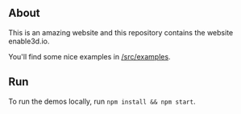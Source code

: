 ## About
This is an amazing website and 
this repository contains the website enable3d.io.

You'll find some nice examples in [/src/examples](/src/examples).

## Run

To run the demos locally, run `npm install && npm start`.
